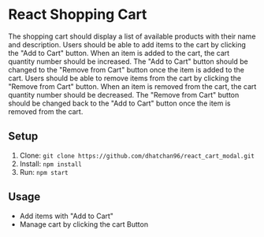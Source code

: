 # React Shopping Cart

The shopping cart should display a list of available products with their name and description.
Users should be able to add items to the cart by clicking the "Add to Cart" button.
When an item is added to the cart, the cart quantity number should be increased.
The "Add to Cart" button should be changed to the "Remove from Cart" button once the item is added to the cart.
Users should be able to remove items from the cart by clicking the "Remove from Cart" button.
When an item is removed from the cart, the cart quantity number should be decreased.
The "Remove from Cart" button should be changed back to the "Add to Cart" button once the item is removed from the cart.


## Setup

1. Clone: `git clone https://github.com/dhatchan96/react_cart_modal.git`
2. Install: `npm install`
3. Run: `npm start`

## Usage

- Add items with "Add to Cart"
- Manage cart by clicking the cart Button


